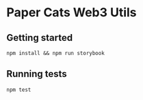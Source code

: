 # Paper Cats Web3 Utils

## Getting started
``` npm install && npm run storybook ```

## Running tests
``` npm test ```